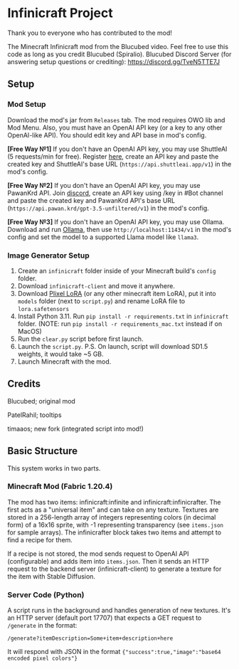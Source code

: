 # Infinicraft Project

Thank you to everyone who has contributed to the mod!

The Minecraft Infinicraft mod from the Blucubed video. Feel free to use this code as long as you credit Blucubed (Spiralio).
Blucubed Discord Server (for answering setup questions or crediting): https://discord.gg/TveN5TTE7J

## Setup

### Mod Setup
Download the mod's jar from `Releases` tab. The mod requires OWO lib and Mod Menu. Also, you must have an OpenAI API key (or a key to any other OpenAI-like API). You should edit key and API base in mod's config.

**[Free Way №1]** If you don't have an OpenAI API key, you may use ShuttleAI (5 requests/min for free). Register [here](https://shuttleai.app/), create an API key and paste the created key and ShuttleAI's base URL (`https://api.shuttleai.app/v1`) in the mod's config.

**[Free Way №2]** If you don't have an OpenAI API key, you may use PawanKrd API. Join [discord](https://discord.gg/pawan), create an API key using /key in #Bot channel and paste the created key and PawanKrd API's base URL (`https://api.pawan.krd/gpt-3.5-unfiltered/v1`) in the mod's config.

**[Free Way №3]** If you don't have an OpenAI API key, you may use Ollama. Download and run [Ollama](https://ollama.com/download), then use `http://localhost:11434/v1` in the mod's config and set the model to a supported Llama model like `llama3`.

### Image Generator Setup
1. Create an `infinicraft` folder inside of your Minecraft build's `config` folder.
2. Download `infinicraft-client` and move it anywhere.
3. Download [Plixel LoRA](https://civitai.com/models/102368/plixel-minecraft) (or any other minecraft item LoRA), put it into `models` folder (next to `script.py`) and rename LoRA file to `lora.safetensors`
4. Install Python 3.11. Run `pip install -r requirements.txt` in `infinicraft` folder. (NOTE: run `pip install -r requirements_mac.txt` instead if on MacOS)
5. Run the `clear.py` script before first launch.
6. Launch the `script.py`.
   P.S. On launch, script will download SD1.5 weights, it would take ~5 GB.
7. Launch Minecraft with the mod.

## Credits

Blucubed; original mod

PatelRahil; tooltips

timaaos; new fork (integrated script into mod!)

## Basic Structure
This system works in two parts.

### Minecraft Mod (Fabric 1.20.4)
The mod has two items: infinicraft:infinite and infinicraft:infinicrafter. The first acts as a "universal item" and can take on any texture. Textures are stored in a 256-length array of integers representing colors (in decimal form) of a 16x16 sprite, with -1 representing transparency (see `items.json` for sample arrays). The infinicrafter block takes two items and attempt to find a recipe for them.

If a recipe is not stored, the mod sends request to OpenAI API (configurable) and adds item into `items.json`. Then it sends an HTTP request to the backend server (infinicraft-client) to generate a texture for the item with Stable Diffusion.

### Server Code (Python)
A script runs in the background and handles generation of new textures.
It's an HTTP server (default port 17707) that expects a GET request to `/generate` in the format:

    /generate?itemDescription=Some+item+description+here

It will respond with JSON in the format `{"success":true,"image":"base64 encoded pixel colors"}`
